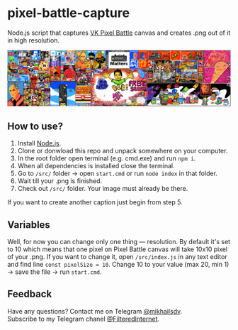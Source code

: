 # pixel-battle-capture
Node.js script that captures [VK Pixel Battle](https://vk.com/pixelbattle) canvas and creates .png out of it in high resolution.

![Example image](/src/example/1x1.png?raw=true)

How to use?
---
1. Install [Node.js]( https://nodejs.org/en/download/).
2. Clone or donwload this repo and unpack somewhere on your computer.
3. In the root folder open terminal (e.g. cmd.exe) and run `npm i`.
4. When all dependencies is installed close the terminal.
5. Go to `/src/` folder → open `start.cmd` or run `node index` in that folder.
6. Wait till your .png is finished.
7. Check out `/src/` folder. Your image must already be there.

If you want to create another caption just begin from step 5.


Variables
---
Well, for now you can change only one thing — resolution. By default it's set to 10 which means that one pixel on Pixel Battle canvas will take 10x10 pixel of your .png. If you want to change it, open `/src/index.js` in any text editor and find line `const pixelSize = 10`. Change 10 to your value (max 20, min 1) → save the file → run `start.cmd`.


Feedback
---
Have any questions? Contact me on Telegram [@mikhailsdv](https://t.me/mikhailsdv).  
Subscribe to my Telegram chanel [@FilteredInternet](https://t.me/FilteredInternet).
